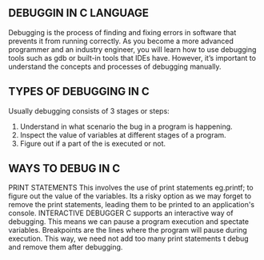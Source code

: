 ## DEBUGGIN IN C LANGUAGE

Debugging is the process of finding and fixing errors in software that prevents it from running correctly. As you become a more advanced programmer and an industry engineer, you will learn how to use debugging tools such as gdb or built-in tools that IDEs have. However, it’s important to understand the concepts and processes of debugging manually.

## TYPES OF DEBUGGING IN C

Usually debugging consists of 3 stages or steps:
1. Understand in what scenario the bug in a program is happening.
2. Inspect the value of variables at different stages of a program.
3. Figure out if a part of the is executed or not.

## WAYS TO DEBUG IN C

PRINT STATEMENTS
This involves the use of print statements eg.printf; to figure out the value of the variables. Its a risky option as we  may forget to remove the print statements, leading them to be printed to an application's console.
INTERACTIVE DEBUGGER
C supports an interactive way of debugging. This means we can pause a program execution and spectate variables. Breakpoints are the lines where the program will pause during execution. This way, we need not add too many print statements t debug and remove them after debugging.
